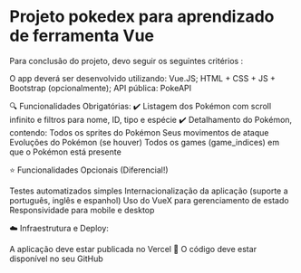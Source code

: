 # Projeto pokedex para aprendizado de ferramenta Vue

Para conclusão do projeto, devo seguir os seguintes critérios : <br>

O app deverá ser desenvolvido utilizando: 
Vue.JS;
HTML + CSS + JS + Bootstrap (opcionalmente);
API pública: PokeAPI

🔍 Funcionalidades Obrigatórias:
✔️ Listagem dos Pokémon com scroll infinito e filtros para nome, ID, tipo e espécie
✔️ Detalhamento do Pokémon, contendo:
Todos os sprites do Pokémon
Seus movimentos de ataque
Evoluções do Pokémon (se houver)
Todos os games (game_indices) em que o Pokémon está presente

⭐ Funcionalidades Opcionais (Diferencial!)

Testes automatizados simples 
Internacionalização da aplicação (suporte a português, inglês e espanhol) 
Uso do VueX para gerenciamento de estado
Responsividade para mobile e desktop

☁️ Infraestrutura e Deploy:

A aplicação deve estar publicada no Vercel 🔗 O código deve estar disponível no seu GitHub 



